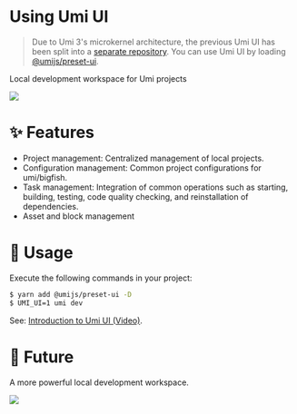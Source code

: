 # Using Umi UI

> Due to Umi 3's microkernel architecture, the previous Umi UI has been split into a [separate repository](https://github.com/umijs/umi-ui). You can use Umi UI by loading [@umijs/preset-ui](https://github.com/umijs/umi-ui#-%E5%BF%AB%E9%80%9F%E5%BC%80%E5%A7%8B).

Local development workspace for Umi projects

![](https://user-images.githubusercontent.com/13595509/73431180-c77ab400-437a-11ea-9baa-ebd00109b1d0.png)

# ✨ Features

- Project management: Centralized management of local projects.
- Configuration management: Common project configurations for umi/bigfish.
- Task management: Integration of common operations such as starting, building, testing, code quality checking, and reinstallation of dependencies.
- Asset and block management

# 🔨 Usage

Execute the following commands in your project:

```bash
$ yarn add @umijs/preset-ui -D
$ UMI_UI=1 umi dev
```

See: [Introduction to Umi UI (Video)](https://www.bilibili.com/video/av66178967).

# 🤔 Future

A more powerful local development workspace.

![](https://img.alicdn.com/tfs/TB1hKMGeND1gK0jSZFKXXcJrVXa-2000-1120.png)
